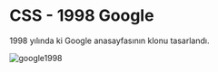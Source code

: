 # CSS - 1998 Google
1998 yılında ki Google anasayfasının klonu tasarlandı.

![google1998](https://user-images.githubusercontent.com/95178772/153669243-1ab1a74a-bedd-4829-bc58-402a10d0ff08.PNG)